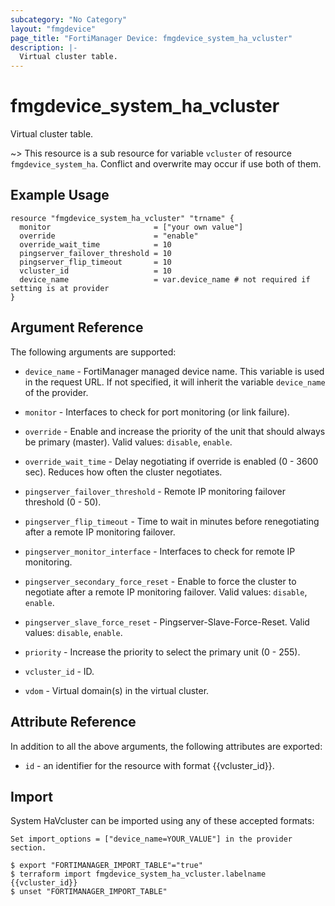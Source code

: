 ```yaml
---
subcategory: "No Category"
layout: "fmgdevice"
page_title: "FortiManager Device: fmgdevice_system_ha_vcluster"
description: |-
  Virtual cluster table.
---
```


# fmgdevice_system_ha_vcluster
Virtual cluster table.

~> This resource is a sub resource for variable `vcluster` of resource `fmgdevice_system_ha`. Conflict and overwrite may occur if use both of them.



## Example Usage

```hcl
resource "fmgdevice_system_ha_vcluster" "trname" {
  monitor                       = ["your own value"]
  override                      = "enable"
  override_wait_time            = 10
  pingserver_failover_threshold = 10
  pingserver_flip_timeout       = 10
  vcluster_id                   = 10
  device_name                   = var.device_name # not required if setting is at provider
}
```

## Argument Reference


The following arguments are supported:

* `device_name` - FortiManager managed device name. This variable is used in the request URL. If not specified, it will inherit the variable `device_name` of the provider.

* `monitor` - Interfaces to check for port monitoring (or link failure).
* `override` - Enable and increase the priority of the unit that should always be primary (master). Valid values: `disable`, `enable`.

* `override_wait_time` - Delay negotiating if override is enabled (0 - 3600 sec). Reduces how often the cluster negotiates.
* `pingserver_failover_threshold` - Remote IP monitoring failover threshold (0 - 50).
* `pingserver_flip_timeout` - Time to wait in minutes before renegotiating after a remote IP monitoring failover.
* `pingserver_monitor_interface` - Interfaces to check for remote IP monitoring.
* `pingserver_secondary_force_reset` - Enable to force the cluster to negotiate after a remote IP monitoring failover. Valid values: `disable`, `enable`.

* `pingserver_slave_force_reset` - Pingserver-Slave-Force-Reset. Valid values: `disable`, `enable`.

* `priority` - Increase the priority to select the primary unit (0 - 255).
* `vcluster_id` - ID.
* `vdom` - Virtual domain(s) in the virtual cluster.


## Attribute Reference

In addition to all the above arguments, the following attributes are exported:
* `id` - an identifier for the resource with format {{vcluster_id}}.

## Import

System HaVcluster can be imported using any of these accepted formats:
```
Set import_options = ["device_name=YOUR_VALUE"] in the provider section.

$ export "FORTIMANAGER_IMPORT_TABLE"="true"
$ terraform import fmgdevice_system_ha_vcluster.labelname {{vcluster_id}}
$ unset "FORTIMANAGER_IMPORT_TABLE"
```

